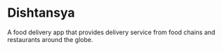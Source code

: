 # Dishtansya

A food delivery app that provides delivery service from food chains and restaurants around the globe.
